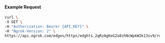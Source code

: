 <!-- Code generated for API Clients. DO NOT EDIT. -->

#### Example Request

```bash
curl \
-X GET \
-H "Authorization: Bearer {API_KEY}" \
-H "Ngrok-Version: 2" \
https://api.ngrok.com/edges/https/edghts_2qRzAgKeG2a8zhNcWpkW2k13sv9/routes/edghtsrt_2qRzAhuELOJwFuoj78yBj1trGKc/backend
```
